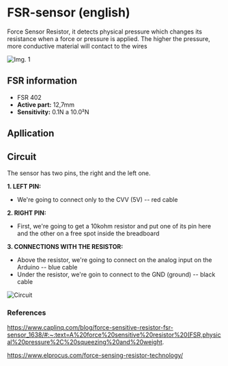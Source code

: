 # FSR-sensor (english)
Force Sensor Resistor, it detects physical pressure which changes its resistance when a force or pressure is applied. The higher the pressure, more conductive material will contact to the wires

![Img. 1](https://user-images.githubusercontent.com/89589831/175841407-2f120a7c-c3ec-4b06-8f27-fa62ea024843.png)


## FSR information

- FSR 402
- **Active part:** 12,7mm
- **Sensitivity:** 0.1N a 10.0²N

## Apllication 


## Circuit
The sensor has two pins, the right and the left one.

**1. LEFT PIN:**
- We're going to connect only to the CVV (5V) -- red cable 


**2. RIGHT PIN:**
- First, we're going to get a 10kohm resistor and put one of its pin here and the other on a free spot inside the breadboard


**3. CONNECTIONS WITH THE RESISTOR:**
- Above the resistor, we're going to connect on the analog input on the Arduino -- blue cable
- Under the resistor, we're goin to connect to the GND (ground) -- black cable



![Circuit](https://user-images.githubusercontent.com/89589831/175819253-d190b07d-48bd-44ff-b732-99d5664948bd.jpeg)


### References
https://www.caplinq.com/blog/force-sensitive-resistor-fsr-sensor_1638/#:~:text=A%20force%20sensitive%20resistor%20(FSR,physical%20pressure%2C%20squeezing%20and%20weight.

https://www.elprocus.com/force-sensing-resistor-technology/
